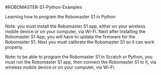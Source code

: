 #ROBOMASTER-S1-Python-Examples

Learning how to program the Robomaster S1 in Python

Note: you must install the Robomaster S1 app, either on your wireless mobile device or on your computer, via Wi-Fi.
Next after installing the Robomaster S1 App, you will have to update the firmware for the Robomaster S1.
Next you must calibrate the Robomaster S1 so it can work properly.

Note: to be able to program the Robomaster S1 in Scratch or Python, you must run the Robomaster S1 app, then connect
the Robomaster S1 to it, via wireless mobile device or on your computer, via Wi-Fi.
